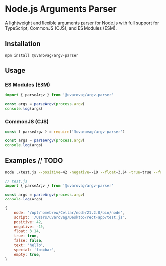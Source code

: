 # Node.js Arguments Parser

A lightweight and flexible arguments parser for Node.js with full support for TypeScript, CommonJS (CJS), and ES Modules (ESM).

## Installation

```bash
npm install @uvarovag/argv-parser
```

## Usage

### ES Modules (ESM)

```js
import { parseArgv } from '@uvarovag/argv-parser'

const args = parseArgv(process.argv)
console.log(args)
```

### CommonJS (CJS)

```js
const { parseArgv } = require('@uvarovag/argv-parser')

const args = parseArgv(process.argv)
console.log(args)
```

## Examples // TODO

```bash
node ./test.js --positive=42 -negative=-10 --float=3.14 -true=true --false=false --text=hello --special=foo=bar --empty
```

```js
// test.js
import { parseArgv } from '@uvarovag/argv-parser'

const args = parseArgv(process.argv)
console.log(args)

{
    node: '/opt/homebrew/Cellar/node/21.2.0/bin/node',
    script: '/Users/uvarovag/Desktop/rect-app/test.js',
    positive: 42,
    negative: -10,
    float: 3.14,
    true: true,
    false: false,
    text: 'hello',
    special: 'foo=bar',
    empty: true,
}
```
